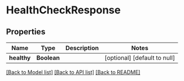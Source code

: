 # HealthCheckResponse
## Properties

| Name | Type | Description | Notes |
|------------ | ------------- | ------------- | -------------|
| **healthy** | **Boolean** |  | [optional] [default to null] |

[[Back to Model list]](../README.md#documentation-for-models) [[Back to API list]](../README.md#documentation-for-api-endpoints) [[Back to README]](../README.md)

